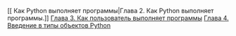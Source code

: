 

[[ Как Python выполняет программы|Глава 2. Как Python выполняет программы.]]
[Глава 3. Как пользователь выполняет программы](Как%20пользователь%20выполняет%20программы.md)
[Глава 4. Введение в типы объектов Python](Введение%20в%20типы%20объектов%20Python.md)